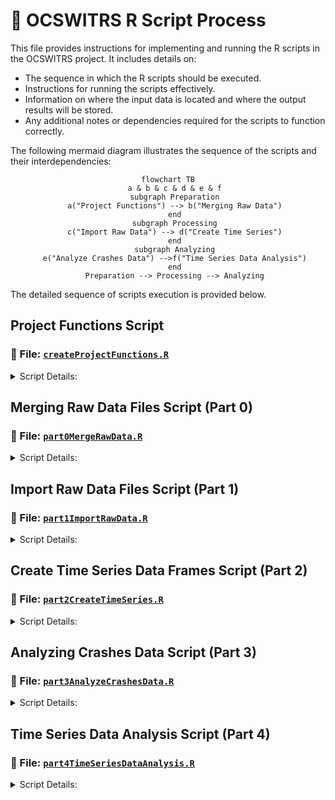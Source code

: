 # :vertical_traffic_light: OCSWITRS R Script Process



This file provides instructions for implementing and running the R scripts in the OCSWITRS project. It includes details on:

- The sequence in which the R scripts should be executed.
- Instructions for running the scripts effectively.
- Information on where the input data is located and where the output results will be stored.
- Any additional notes or dependencies required for the scripts to function correctly.

The following mermaid diagram illustrates the sequence of the scripts and their interdependencies:

<div style="text-align: center;">

```mermaid
flowchart TB
   a & b & c & d & e & f
   subgraph Preparation
   a("Project Functions") --> b("Merging Raw Data")
   end
   subgraph Processing
   c("Import Raw Data") --> d("Create Time Series")
   end
   subgraph Analyzing
   e("Analyze Crashes Data") -->f("Time Series Data Analysis")
   end
   Preparation --> Processing --> Analyzing
```

</div>

The detailed sequence of scripts execution is provided below.

## Project Functions Script

### :scroll: File: [`createProjectFunctions.R`](createProjectFunctions.R)

<details>
<summary>Script Details:</summary> 

Start with the `createProjectFunctions.R` script, which sets up the project environment and loads necessary libraries. The script generates a list of functions that will be used in the subsequent scripts. This script should be run first to ensure that all functions are available for use, being loaded into the global environment, and stored in the `rData` folder for easy recall and retrieval without needing to re-run the script.

There are a number of functions to be created in this script. The functions are as follows:

- **`projectMetadata(part)`**: Returns a list of the project's metadata based on the specified part. Prints the metadata to the console.
- **`projectDirectories()`**: Defines and returns a list of global directory settings for the project. Prints the directory structure to the console.
- **`addAttributes(df, codebook)`**: Adds column attributes (e.g., label, description, variable class) to a data frame based on a provided codebook.
- **`addTsAttributes(tsFile, codebook)`**: Adds attributes to time series data frames based on a provided codebook.
- **`graphicsEntry(listname, type, eid, listattr, ...)`**: Adds an entry (table or graphic) to a specified list with attributes such as name, description, and file details.
- **`pvalueDisplay(pvalue)`**: Formats and returns a p-value in a more readable format (e.g., <0.001, <0.01).
- **`createStlPlot(tsdata, tscale = "month", type = "stlplus", lcolors, tcolors)`**: Creates and returns STL decomposition plots (raw, seasonal, trend, remainder) for time series data.
- **`saveToDisk()`**: Saves various data frames, codebooks, and project functions to disk in specified directories.

</details>

## Merging Raw Data Files Script (Part 0)

### :scroll: File: [`part0MergeRawData.R`](part0MergeRawData.R)

<details>
<summary>Script Details:</summary> 

This is the preliminary step script (Part 0). This script merges the raw data files from the `rawData` folder into a single data frame. It uses the `mergeRawData()` function to combine the data files based on a common key. The merged data frame is then saved to disk for further processing.

The following are the steps involved in this script:

1. #### Preliminaries
   1. **Environmental Setup**: Clears the environment and sets up new script execution.
   2. **Import Libraries**: Loads the necessary libraries for the script.
2. #### Definitions
   1. *Load Project Functions*: Loads the project functions created in the `createProjectFunctions.R` script.
   2. *Load Metadata and Directories*: Loads the project metadata and directiories from the `projectMetadata()` and `projectDirectories()` functions.
   3. *Set the working directory*: Sets the working directory to the `rawData` folder.
3. #### Import Raw Data (Initialization)
   1. *Import Raw Data from Disk*: creates a dictionary data frame for the data years and the count of observations in each year for each data file.
   2. *Merge Raw Data*: Merges the raw data files of each year into a single data frame for each of the crashes, parties and victims datasets.
   3. *Save Merged Data*: Saves the three merged data frames (crashes, parties, and victims) to disk in the `rData` folder.

</details>

## Import Raw Data Files Script (Part 1)

### :scroll: File: [`part1ImportRawData.R`](part1ImportRawData.R)

<details>
<summary>Script Details:</summary> 

This script imports the raw data files from the `rawData` folder into R. It uses the `importRawData()` function to read the data files and create a data frame. The imported data is then saved to disk for further processing.

1. **Preliminaries**
   1. *Environmental Setup*: Clears the environment and sets up new script execution.
   2. *Import Libraries*: Loads the necessary libraries for the script.
2. **Definitions**
   1. *Load Project Functions*: Loads the project functions created in the `createProjectFunctions.R` script.
   2. *Load Metadata and Directories*: Loads the project metadata and directiories from the `projectMetadata()` and `projectDirectories()` functions.
3. **Import Raw Data (initialization)**
   1. *Import Raw Data from Disk*: Imports the raw csv data files from the `rawData` folder into R (crashes, parties, and victims), along with the supporting data (cities, roads, boundaries). For the supporting data defines their spatial projection properties (3857) through the ArcGIS R Bridge. Then compiles a list of the data frames, and reorders the columns and column names to match the data dictionary.
   2. *Import Codebook*: Imports the codebook from the `codebook` folder into R. The codebook contains metadata and descriptions for each variable in the data frames. It generates a *tibble* table for referencing and easy access to the codebook.
4. Raw Data Operations
   1. *Process variable names and columns*: for each of the data frames (crashes, parties, victims, cities, roads): (a) creates a list of names for the dataframe (converting oldnames to newnames); (b) renames the columns using the new names; (c) removing all the deprecated and unused columns form the data frames.
   2. *Remove lading and trailing whitespace*: In certain cases, the raw data files have lading and/or trailing whitespaces in their cell values. This presents a problem when using the data for calculations, statistics, or simply for dictionary value labeling (in ordinal or nominal data). This step removes all leading and trailing whitespace from the data frames (crashes, parties, victims).
   3. *Add frame labels*: Deprecated section. Not used, as it interferes with ArcGIS operations. If implemented, it would add labels to the data frames (crashes, parties, victims) based on the codebook.
   4. *Add CID, PID, and VID columns*: in each of the datasets (crashes, parties, victims) it creates a unique identifier for each row. The unique identifier is a combination of the year and the row number in the data frame. This is done to ensure that each row can be uniquely identified across all datasets. The crashes dataset only has a CID identifier, the parties dataset has both CID and PID identifiers, and the victims dataset has CID, PID, and VID identifiers. The CID is mirroring the crash ID. The PID concatenates the crash ID with the party ID. The VID concatenates the crash ID with the party ID and the victim ID. This is done to ensure that each row can be uniquely identified across all datasets, and their format is comparable and standardized across all datasets. Also, one can identify crash, party and victim, just by looking at the VID.
   5. *Add TotalCrashes, TotalParties, TotalVictims columns*: Adding these columns to crashes, parties and victims data frames as appropriate. These later are used to calculate counts across merged data frames.
   6. *Additional Column Processing*: (a) City names title case (making sure there is consistency in city names across datasets and existing supporting data); (b) Converting all counts in imported raw data into numeric - csv importation not always does this correctly; (c) Convert certain data variables to double (distance, longitude, latitude, pointX, pointY, road length); (d) Convert certain data variables to integer (age, number of victims killed, injured, vehicle years, etc.); (e) Convert measurements to double (area, population and housing density); (f) Convert geodemographic to integer (population, housing, etc.)
5. **Data Processing**
   1. *Tagging datasets*: for each of the crashes, parties, and victims data frames, adds a tag column to the data frame, indicating if the observation belongs to this dataset (when later it caries to a merged dataset, makes it easier to identify the source of the observation). The tag column is a binary column (1 or 0) indicating if the observation belongs to this dataset.
   2. *Add Dataset Identifiers*: Adds the dataset identifiers to the crashes, parties, and victims data frames (similar to the tagging step).
6. **Date and Time Data Frame Operations**
   1. *Convert Data types*: Converts accident year to integer if not already (depends on csv format of raw data).
   2. *Collision and Process Date Conversion*:  Converts the `processDate` into a date, using the first 4 digits as the year, the next 2 digits as the month, and the last 2 digits as the day. This is done in-place in the existing data frame column.
   3. *Create Date and Time Individual Columns*: creates individual date-related columns: year, quarter, month, week of the year, day, week day, day of the month, day of the year, hour and minute, daylight savings time, and time zone. This is done so that cases can be both summarized, and converted into time series data frames later on.
   4. *Collision Time Intervals*: creates new columns that has value of 1 if the collision time is between midnight and 6 am, value of 2 if the collision happens between 6 am and noon, value of 3 if the collision happens between noon and 6 pm, and value of 4 if the collision happens between 6 pm and midnight.
   5. *Rush Hours*: Compute and generate a new column that calculates rush hours. The variable takes the value of 1 if the collision is Monday to Friday between 7 am and 10 am (morning rush hours), value of 2 if is Monday to Friday between 4 pm and 7 pm (afternoon rush hours), value of 3 otherwise (non-rush hours), and 9 if the collision value is unknown, or the time reported exceeeds 24 hours. A second indicator binary variable is created to indicate if the collision is during rush hours (1) or not (0).
7. **Collision Severity Processing**
   1. *Factoring Collision Severity*: Recoding and reclassification of the original collision severity variable into an ordinal variable, with higher values indicating more severe collisions.
   2. *Binary Collision Severity*: Creating a binary variable that indicates if the collision is fatal or severe (1) or minor (0). This is done to facilitate the analysis of severe collisions.
   3. *Ranked Collision Severity*: Generates a new variable that ranks the collision serverity based on the number of killed and injury severity (has more detail, and more options that the ordinal varsion).
   4. *Collision Severity Numeric*: Generates a numeric (as opposed to ordinal labeled) version of the collisions severity variable. This version is used in calculating sum and mean aggregation datasets and time series data frames.
   5. *Collision Severity Indicators*: Recoding the ranked collision severity variable into a set of binary indicator variables (severe, fatal, multiple). This is done to facilitate the analysis of severe collisions.
8. **Generate New Counts**

</details>

## Create Time Series Data Frames Script (Part 2)

### :scroll: File: [`part2CreateTimeSeries.R`](part2CreateTimeSeries.R)

<details>
<summary>Script Details:</summary> 

This script creates time series data frames from the imported raw data. It uses the `createTimeSeries()` function to generate time series data based on specified parameters. The time series data is then saved to disk for further analysis.

</details>

## Analyzing Crashes Data Script (Part 3)

### :scroll: File: [`part3AnalyzeCrashesData.R`](part3AnalyzeCrashesData.R)

<details>
<summary>Script Details:</summary> 

This script analyzes the crashes data using various statistical methods. It uses the `analyzeCrashesData()` function to perform the analysis and generate results. The analysis results are then saved to disk for further review.

</details>

## Time Series Data Analysis Script (Part 4)

### :scroll: File: [`part4TimeSeriesDataAnalysis.R`](part4TimeSeriesDataAnalysis.R)

<details>
<summary>Script Details:</summary> 

This script performs time series data analysis using various statistical methods. It uses the `
timeSeriesDataAnalysis()` function to perform the analysis and generate results. The analysis results are then saved to disk for further review.

</details>
